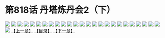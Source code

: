 # 第818话 丹塔炼丹会2（下）
![](https://mhpic.xiaomingtaiji.net/comic/D/斗破苍穹/第818话F1_262511/1.jpg-zymk.middle.webp)
![](https://mhpic.xiaomingtaiji.net/comic/D/斗破苍穹/第818话F1_262511/2.jpg-zymk.middle.webp)
![](https://mhpic.xiaomingtaiji.net/comic/D/斗破苍穹/第818话F1_262511/3.jpg-zymk.middle.webp)
![](https://mhpic.xiaomingtaiji.net/comic/D/斗破苍穹/第818话F1_262511/4.jpg-zymk.middle.webp)
![](https://mhpic.xiaomingtaiji.net/comic/D/斗破苍穹/第818话F1_262511/5.jpg-zymk.middle.webp)
![](https://mhpic.xiaomingtaiji.net/comic/D/斗破苍穹/第818话F1_262511/6.jpg-zymk.middle.webp)
![](https://mhpic.xiaomingtaiji.net/comic/D/斗破苍穹/第818话F1_262511/7.jpg-zymk.middle.webp)
![](https://mhpic.xiaomingtaiji.net/comic/D/斗破苍穹/第818话F1_262511/8.jpg-zymk.middle.webp)
![](https://mhpic.xiaomingtaiji.net/comic/D/斗破苍穹/第818话F1_262511/9.jpg-zymk.middle.webp)
![](https://mhpic.xiaomingtaiji.net/comic/D/斗破苍穹/第818话F1_262511/10.jpg-zymk.middle.webp)
![](https://mhpic.xiaomingtaiji.net/comic/D/斗破苍穹/第818话F1_262511/11.jpg-zymk.middle.webp)
![](https://mhpic.xiaomingtaiji.net/comic/D/斗破苍穹/第818话F1_262511/12.jpg-zymk.middle.webp)
![](https://mhpic.xiaomingtaiji.net/comic/D/斗破苍穹/第818话F1_262511/13.jpg-zymk.middle.webp)
![](https://mhpic.xiaomingtaiji.net/comic/D/斗破苍穹/第818话F1_262511/14.jpg-zymk.middle.webp)
![](https://mhpic.xiaomingtaiji.net/comic/D/斗破苍穹/第818话F1_262511/15.jpg-zymk.middle.webp)
![](https://mhpic.xiaomingtaiji.net/comic/D/斗破苍穹/第818话F1_262511/16.jpg-zymk.middle.webp)
![](https://mhpic.xiaomingtaiji.net/comic/D/斗破苍穹/第818话F1_262511/17.jpg-zymk.middle.webp)
![](https://mhpic.xiaomingtaiji.net/comic/D/斗破苍穹/第818话F1_262511/18.jpg-zymk.middle.webp)
![](https://mhpic.xiaomingtaiji.net/comic/D/斗破苍穹/第818话F1_262511/19.jpg-zymk.middle.webp)
![](https://mhpic.xiaomingtaiji.net/comic/D/斗破苍穹/第818话F1_262511/20.jpg-zymk.middle.webp)
![](https://mhpic.xiaomingtaiji.net/comic/D/斗破苍穹/第818话F1_262511/21.jpg-zymk.middle.webp)
![](https://mhpic.xiaomingtaiji.net/comic/D/斗破苍穹/第818话F1_262511/22.jpg-zymk.middle.webp)
![](https://mhpic.xiaomingtaiji.net/comic/D/斗破苍穹/第818话F1_262511/23.jpg-zymk.middle.webp)
![](https://mhpic.xiaomingtaiji.net/comic/D/斗破苍穹/第818话F1_262511/24.jpg-zymk.middle.webp)
![](https://mhpic.xiaomingtaiji.net/comic/D/斗破苍穹/第818话F1_262511/25.jpg-zymk.middle.webp)
![](https://mhpic.xiaomingtaiji.net/comic/D/斗破苍穹/第818话F1_262511/26.jpg-zymk.middle.webp)
[【上一章】](./821.md)
[【目录】](./READMD.md)
[【下一章】](./823.md)
